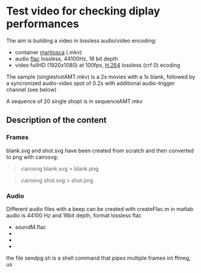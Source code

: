 # Test video for checking diplay performances

The aim is building a video in lossless audio/video encoding:
- container [martiosca](https://www.matroska.org/index.html) (.mkv)
- audio [flac](https://xiph.org/flac/) lossless, 44100Hz, 16 bit depth
- video fullHD (1920x1080) at 100fps, [H.264](https://en.wikipedia.org/wiki/Advanced_Video_Coding) lossless (crf 0) ecoding

The  sample (singleshotAMT.mkv) is a 2s movies with a 1s blank, followed by a syncronized
audio-video spot of 0.2s with additional audio-trigger channel (see below)

A sequence of 20 single shopt is in sequenceAMT.mkv

## Description of the content

### Frames 

blank.svg and shot.svg have been created from scratch and then converted to png with cairosvg:

> cairosvg blank.svg  > blank.png

> cairosvg shot.svg  > shot.png

### Audio

Different audio files with a beep can be created with createFlac.m in matlab
audio is 44100 Hz and 16bit depth, format lossless flac

- soundM.flac
-
-
-

the file sendpg.sh is a shell command that pipes multiple frames int ffmeg, us
